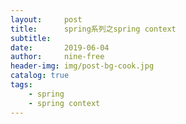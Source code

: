 ```yaml
---
layout:     post
title:      spring系列之spring context
subtitle:   
date:       2019-06-04
author:     nine-free
header-img: img/post-bg-cook.jpg
catalog: true
tags:
    - spring
    - spring context
---
```


